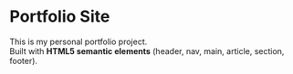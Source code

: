 # Portfolio Site

This is my personal portfolio project.  
Built with **HTML5 semantic elements** (header, nav, main, article, section, footer).
